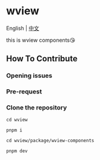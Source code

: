 # wview

English | [中文](./README_CN.md)

this is wview components😘

## How To Contribute

### Opening issues

### Pre-request

### Clone the repository

```shell
cd wview

pnpm i

cd wview/package/wview-components

pnpm dev
```
